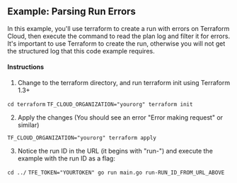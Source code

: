 ## Example: Parsing Run Errors

In this example, you'll use terraform to create a run with errors on Terraform Cloud, then
execute the command to read the plan log and filter it for errors. It's important to use
Terraform to create the run, otherwise you will not get the structured log that this code
example requires.

#### Instructions

1. Change to the terraform directory, and run terraform init using Terraform 1.3+

`cd terraform`
`TF_CLOUD_ORGANIZATION="yourorg" terraform init`

2. Apply the changes (You should see an error "Error making request" or similar)

`TF_CLOUD_ORGANIZATION="yourorg" terraform apply`

3. Notice the run ID in the URL (it begins with "run-") and execute the example with the run ID as a flag:

`cd ../`
`TFE_TOKEN="YOURTOKEN" go run main.go run-RUN_ID_FROM_URL_ABOVE`
